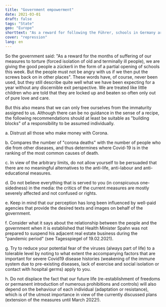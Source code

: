 ```yaml
---
title: "Government empowerment"
date: 2021-03-01
draft: false
tags: "State"
geo: "Europe"
shorttext: "As a reward for following the Führer, schools in Germany are reopened."
cover: "repression"
lang: en
---
```


So the government said: "As a reward for the months of suffering of our measures to torture (forced isolation of old and terminally ill people), we are giving the good people a zückerli in the form of a partial opening of schools this week. But the people must not be angry with us if we then put the screws back on in other places". These words have, of course, never been used, but they still describe quite well what we have been expecting for a year without any discernible exit perspective. We are treated like little children who are told that they are locked up and beaten so often only out of pure love and care.

But this also means that we can only free ourselves from the immaturity assigned to us. Although there can be no guidance in the sense of a recipe, the following recommendations should at least be suitable as "building blocks" of a responsibility to be assumed individually.

  a. Distrust all those who make money with Corona.

  b. Compares the number of "corona deaths" with the number of people who die from other diseases, and thus determines where Covid-19 is in the ranking of the most common causes of death.

  c. In view of the arbitrary limits, do not allow yourself to be persuaded that there are no meaningful alternatives to the anti-life, anti-labour and anti-educational measures.

  d. Do not believe everything that is served to you (in conspicuous one-sidedness) in the media: the critics of the current measures are mostly severely affected and not confused or rights.

  e. Keep in mind that our perception has long been influenced by well-paid agencies that provide the desired texts and images on behalf of the government.

  f. Consider what it says about the relationship between the people and the government when it is established that Health Minister Spahn was not prepared to suspend his adjacent real estate business during the "pandemic period" (see Tagesspiegel of 19.02.2021).

  g. Try to reduce your potential fear of the viruses (always part of life) to a tolerable level by noting to what extent the accompanying factors that are important for severe Covid19 disease histories (weakening of the immune system due to pre-existing diseases, lack of exercise and social isolation or contact with hospital germs) apply to you.

  h. Do not displace the fact that our future life (re-establishment of freedoms or permanent introduction of numerous prohibitions and controls) will also depend on the behaviour of each individual (adaptation or resistance), which is of the utmost importance in view of the currently discussed plans (extension of the measures until March 2022!).
